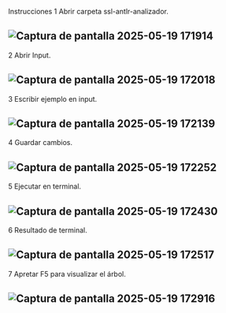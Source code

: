 Instrucciones
1 Abrir carpeta ssl-antlr-analizador.

![Captura de pantalla 2025-05-19 171914](https://github.com/user-attachments/assets/22b1dc04-7627-4aa7-bff9-5cb38b370c9b)
-------------------------------------------------------------------------------------------------------------------------
2 Abrir Input.

![Captura de pantalla 2025-05-19 172018](https://github.com/user-attachments/assets/4d82b406-2216-45c5-b518-b126be926154)
-------------------------------------------------------------------------------------------------------------------------
3 Escribir ejemplo en input.

![Captura de pantalla 2025-05-19 172139](https://github.com/user-attachments/assets/3ac49220-4bea-46ee-82c6-0145a970e8d3)
-------------------------------------------------------------------------------------------------------------------------
4 Guardar cambios.

![Captura de pantalla 2025-05-19 172252](https://github.com/user-attachments/assets/1bd0b1be-bde7-477c-883c-b1b398eded4a)
-------------------------------------------------------------------------------------------------------------------------
5 Ejecutar en terminal.

![Captura de pantalla 2025-05-19 172430](https://github.com/user-attachments/assets/08d789f9-29ff-4e34-99f5-eba58d06ab3a)
-------------------------------------------------------------------------------------------------------------------------
6 Resultado de terminal.

![Captura de pantalla 2025-05-19 172517](https://github.com/user-attachments/assets/83816059-88a3-4fd7-9e6d-828aa3cf0fad)
-------------------------------------------------------------------------------------------------------------------------
7 Apretar F5 para visualizar el árbol.

![Captura de pantalla 2025-05-19 172916](https://github.com/user-attachments/assets/ff895c91-6873-47af-a649-295678fd2f5a)
-------------------------------------------------------------------------------------------------------------------------
